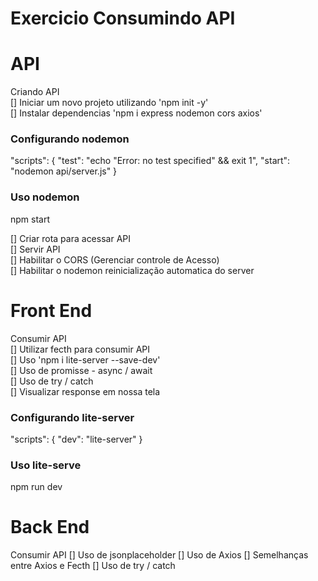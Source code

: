 # Exercicio Consumindo API

# API

Criando API <br>
[] Iniciar um novo projeto utilizando 'npm init -y' <br>
[] Instalar dependencias 'npm i express nodemon cors axios' <br>

### Configurando nodemon

"scripts": {
    "test": "echo \"Error: no test specified\" && exit 1",
    "start": "nodemon api/server.js"
}

### Uso nodemon

npm start <br>

[] Criar rota para acessar API <br>
[] Servir API <br>
[] Habilitar o CORS (Gerenciar controle de Acesso) <br>
[] Habilitar o nodemon reinicialização automatica do server <br>

# Front End

Consumir API <br>
[] Utilizar fecth para consumir API <br>
[] Uso 'npm i lite-server --save-dev' <br>
[] Uso de promisse - async / await <br>
[] Uso de try / catch <br>
[] Visualizar response em nossa tela <br>

### Configurando lite-server

"scripts": {
    "dev": "lite-server"
}

### Uso lite-serve

npm run dev

# Back End
Consumir API
[] Uso de jsonplaceholder
[] Uso de Axios
[] Semelhanças entre Axios e Fecth
[] Uso de try / catch